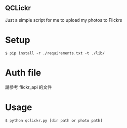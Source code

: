 QCLickr
----
Just a simple script for me to upload my photos to Flickrs

# Setup

    $ pip install -r ./requirements.txt -t ./lib/

# Auth file

請參考 flickr_api 的文件

# Usage

    $ python qclickr.py [dir path or photo path]
